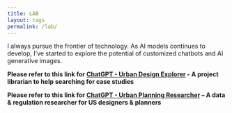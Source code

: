 ```yaml
---
title: LAB
layout: tags
permalink: /lab/
---
```


I always pursue the frontier of technology. As AI models continues to develop, I’ve started to explore the potential of customized chatbots and AI generative images.

**Please refer to this link for [ChatGPT - Urban Design Explorer](https://chatgpt.com/g/g-TH6GvR0Lu-urban-design-explorer) - A project librarian to help searching for case studies**


**Please refer to this link for [ChatGPT - Urban Planning Researcher](https://chatgpt.com/g/g-TgDJnaa7X-urban-planning-researcher) – A data & regulation researcher for US designers & planners**


